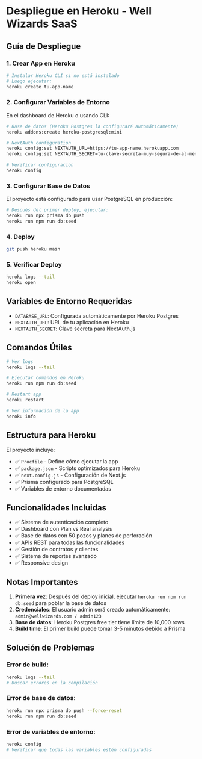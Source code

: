 # Despliegue en Heroku - Well Wizards SaaS

## Guía de Despliegue

### 1. Crear App en Heroku

```bash
# Instalar Heroku CLI si no está instalado
# Luego ejecutar:
heroku create tu-app-name
```

### 2. Configurar Variables de Entorno

En el dashboard de Heroku o usando CLI:

```bash
# Base de datos (Heroku Postgres la configurará automáticamente)
heroku addons:create heroku-postgresql:mini

# NextAuth configuration
heroku config:set NEXTAUTH_URL=https://tu-app-name.herokuapp.com
heroku config:set NEXTAUTH_SECRET=tu-clave-secreta-muy-segura-de-al-menos-32-caracteres

# Verificar configuración
heroku config
```

### 3. Configurar Base de Datos

El proyecto está configurado para usar PostgreSQL en producción:

```bash
# Después del primer deploy, ejecutar:
heroku run npx prisma db push
heroku run npm run db:seed
```

### 4. Deploy

```bash
git push heroku main
```

### 5. Verificar Deploy

```bash
heroku logs --tail
heroku open
```

## Variables de Entorno Requeridas

- `DATABASE_URL`: Configurada automáticamente por Heroku Postgres
- `NEXTAUTH_URL`: URL de tu aplicación en Heroku
- `NEXTAUTH_SECRET`: Clave secreta para NextAuth.js

## Comandos Útiles

```bash
# Ver logs
heroku logs --tail

# Ejecutar comandos en Heroku
heroku run npm run db:seed

# Restart app
heroku restart

# Ver información de la app
heroku info
```

## Estructura para Heroku

El proyecto incluye:
- ✅ `Procfile` - Define cómo ejecutar la app
- ✅ `package.json` - Scripts optimizados para Heroku
- ✅ `next.config.js` - Configuración de Next.js
- ✅ Prisma configurado para PostgreSQL
- ✅ Variables de entorno documentadas

## Funcionalidades Incluidas

- ✅ Sistema de autenticación completo
- ✅ Dashboard con Plan vs Real analysis
- ✅ Base de datos con 50 pozos y planes de perforación
- ✅ APIs REST para todas las funcionalidades
- ✅ Gestión de contratos y clientes
- ✅ Sistema de reportes avanzado
- ✅ Responsive design

## Notas Importantes

1. **Primera vez**: Después del deploy inicial, ejecutar `heroku run npm run db:seed` para poblar la base de datos
2. **Credenciales**: El usuario admin será creado automáticamente: `admin@wellwizards.com / admin123`
3. **Base de datos**: Heroku Postgres free tier tiene límite de 10,000 rows
4. **Build time**: El primer build puede tomar 3-5 minutos debido a Prisma

## Solución de Problemas

### Error de build:
```bash
heroku logs --tail
# Buscar errores en la compilación
```

### Error de base de datos:
```bash
heroku run npx prisma db push --force-reset
heroku run npm run db:seed
```

### Error de variables de entorno:
```bash
heroku config
# Verificar que todas las variables estén configuradas
```